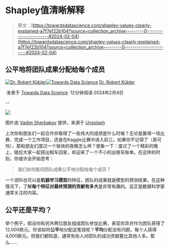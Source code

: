 # Shapley值清晰解释

> 原文：[https://towardsdatascience.com/shapley-values-clearly-explained-a7f7ef22b104?source=collection_archive---------0-----------------------#2024-02-04](https://towardsdatascience.com/shapley-values-clearly-explained-a7f7ef22b104?source=collection_archive---------0-----------------------#2024-02-04)

## 公平地将团队成果分配给每个成员

[](https://dr-robert-kuebler.medium.com/?source=post_page---byline--a7f7ef22b104--------------------------------)[![Dr. Robert Kübler](../Images/3b8d8b88f76c0c43d9c305e3885e7ab9.png)](https://dr-robert-kuebler.medium.com/?source=post_page---byline--a7f7ef22b104--------------------------------)[](https://towardsdatascience.com/?source=post_page---byline--a7f7ef22b104--------------------------------)[![Towards Data Science](../Images/a6ff2676ffcc0c7aad8aaf1d79379785.png)](https://towardsdatascience.com/?source=post_page---byline--a7f7ef22b104--------------------------------) [Dr. Robert Kübler](https://dr-robert-kuebler.medium.com/?source=post_page---byline--a7f7ef22b104--------------------------------)

·发表于 [Towards Data Science](https://towardsdatascience.com/?source=post_page---byline--a7f7ef22b104--------------------------------) ·12分钟阅读·2024年2月4日

--

![](../Images/5e699dc2a90a6aa24698fd8ed6f0fb16.png)

图片由 [Vadim Sherbakov](https://unsplash.com/@madebyvadim?utm_source=medium&utm_medium=referral) 提供，来源于 [Unsplash](https://unsplash.com/?utm_source=medium&utm_medium=referral)

上次你和朋友们一起合作并取得了一些伟大的成绩是什么时候？无论是赢得一场比赛、完成一个工作项目，还是在Kaggle比赛中进入前三。如果你不记得了（真可怜），那和朋友们度过一个愉快的夜晚怎么样？想象一下：度过了一个精彩的晚上，随后大家一起搭出租车回家，却迎来了一个不小的出租车账单。在这样的时刻，你或许会开始思考：

> 我们如何能将团队成果公平地分配给每个成员？

一个*团队*也可以是**机器学习模型**的特征，团队的成果就是模型的预测结果。在这种情况下，了解**每个特征对最终预测的贡献有多大**是非常有趣的。这正是数据科学家通常关注的内容。

## 公平还是平均？

举个例子，假设你和另外两位朋友组成团队参加比赛，表现优异并作为团队获得了12,000欧元。你该如何**公平**地分配这笔钱呢？**平均**分配没有问题，每个人获得4,000欧元。但我们都知道，通常有些人对团队的成功贡献要比其他人多。那么……
